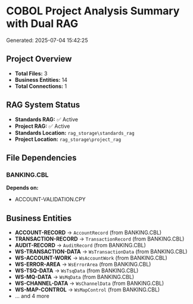 # COBOL Project Analysis Summary with Dual RAG

Generated: 2025-07-04 15:42:25

## Project Overview

- **Total Files:** 3
- **Business Entities:** 14
- **Total Connections:** 1

## RAG System Status

- **Standards RAG:** ✅ Active
- **Project RAG:** ✅ Active
- **Standards Location:** `rag_storage\standards_rag`
- **Project Location:** `rag_storage\project_rag`

## File Dependencies

### BANKING.CBL
**Depends on:**
- ACCOUNT-VALIDATION.CPY

## Business Entities

- **ACCOUNT-RECORD** → `AccountRecord` (from BANKING.CBL)
- **TRANSACTION-RECORD** → `TransactionRecord` (from BANKING.CBL)
- **AUDIT-RECORD** → `AuditRecord` (from BANKING.CBL)
- **WS-TRANSACTION-DATA** → `WsTransactionData` (from BANKING.CBL)
- **WS-ACCOUNT-WORK** → `WsAccountWork` (from BANKING.CBL)
- **WS-ERROR-AREA** → `WsErrorArea` (from BANKING.CBL)
- **WS-TSQ-DATA** → `WsTsqData` (from BANKING.CBL)
- **WS-MQ-DATA** → `WsMqData` (from BANKING.CBL)
- **WS-CHANNEL-DATA** → `WsChannelData` (from BANKING.CBL)
- **WS-MAP-CONTROL** → `WsMapControl` (from BANKING.CBL)
- ... and 4 more

